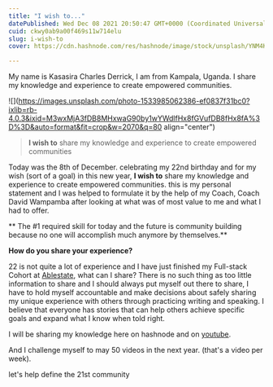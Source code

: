```yaml
---
title: "I wish to..."
datePublished: Wed Dec 08 2021 20:50:47 GMT+0000 (Coordinated Universal Time)
cuid: ckwy0ab9a00f469s11w714elu
slug: i-wish-to
cover: https://cdn.hashnode.com/res/hashnode/image/stock/unsplash/YNM4KStg78I/upload/cb7e1cd17715cf84df76506214fa1e47.jpeg

---
```


My name is Kasasira Charles Derrick, I am from Kampala, Uganda. I share my knowledge and experience to create empowered communities.

![](https://images.unsplash.com/photo-1533985062386-ef0837f31bc0?ixlib=rb-4.0.3&ixid=M3wxMjA3fDB8MHxwaG90by1wYWdlfHx8fGVufDB8fHx8fA%3D%3D&auto=format&fit=crop&w=2070&q=80 align="center")

> **I wish to** share my knowledge and experience to create empowered communities

Today was the 8th of December. celebrating my 22nd birthday and for my wish (sort of a goal) in this new year, **I wish to** share my knowledge and experience to create empowered communities. this is my personal statement and I was helped to formulate it by the help of my Coach, Coach David Wampamba after looking at what was of most value to me and what I had to offer.

\*\* The #1 required skill for today and the future is community building because no one will accomplish much anymore by themselves.\*\*

**How do you share your experience?**

22 is not quite a lot of experience and I have just finished my Full-stack Cohort at [Ablestate](https://www.theablestate.com), what can I share? There is no such thing as too little information to share and I should always put myself out there to share, I have to hold myself accountable and make decisions about safely sharing my unique experience with others through practicing writing and speaking. I believe that everyone has stories that can help others achieve specific goals and expand what I know when told right.

I will be sharing my knowledge here on hashnode and on [youtube](https://www.youtube.com/channel/UClhrdUmdjbQi9fMq3R65BVw).

And I challenge myself to may 50 videos in the next year. (that's a video per week).

let's help define the 21st community